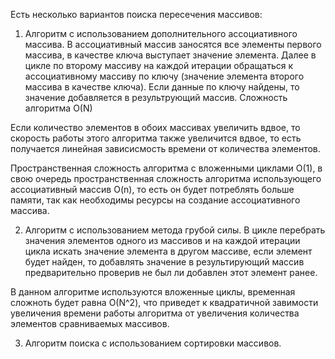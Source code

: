 Есть несколько вариантов поиска пересечения массивов:

01. Алгоритм с использованием дополнительного ассоциативного массива.
В ассоциативный массив заносятся все элементы первого массива, в качестве ключа выступает значение элемента. Далее в цикле по второму массиву на каждой итерации обращаться к ассоциативному массиву по ключу (значение элемента второго массива в качестве ключа). Если данные по ключу найдены, то значение добавляется в результрующий массив. Сложность алгоритма O(N)

Если количество элементов в обоих массивах увеличить вдвое, то скорость работы этого алгоритма также увеличится вдвое, то есть получается линейная зависисмость времени от количества элементов.

Пространственная сложность алгоритма с вложенными циклами O(1), в свою очередь пространственная сложность алгоритма использующего ассоциативный массив O(n), то есть он будет потреблять больше памяти, так как необходимы ресурсы на создание ассоциативного массива.


02. Алгоритм с использованием метода грубой силы.
В цикле перебрать значения элементов одного из массивов и на каждой итерации цикла искать значение элемента в другом массиве, если элемент будет найден, то добавлять значение в результирующий массив предварительно проверив не был ли добавлен этот элемент ранее.

В данном алгоритме используются вложенные циклы, временная сложноть будет равна О(N^2), что приведет к квадратичной завимости увеличения времени работы алгоритма от увеличения количества элементов сравниваемых массивов.

03. Алгоритм поиска с использованием сортировки массивов.
